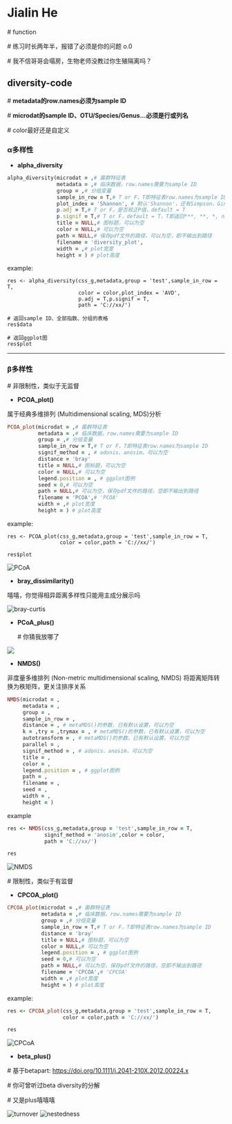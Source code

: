 # Jialin He

\# function

\# 练习时长两年半，报错了必须是你的问题 o.0

\# 我不信哥哥会塌房，生物老师没教过你生殖隔离吗？

## diversity-code

\# **metadata的row.names必须为sample ID**

\# **microdat的sample ID、OTU/Species/Genus...必须是行或列名**

\# color最好还是自定义

### α多样性

- **alpha_diversity**

```ruby
alpha_diversity(microdat = ,# 菌群特征表
                metadata = ,# 临床数据，row.names需要为sample ID
                group = ,# 分组变量
                sample_in_row = T,# T or F，T即特征表row.names为sample ID
                plot_index = 'Shannon', # 默认'Shannon'，还有Simpson、Gini_Simpson、Inv_Simpson、Richness、Pielou、equitability、AVD
                p.adj = T,# T or F，是否校正P值，default = T
                p.signif = T,# T or F，default = T，T即返回***, **, *, ns，F返回P值
                title = NULL,# 图标题，可以为空
                color = NULL,# 可以为空
                path = NULL,# 保存pdf文件的路径，可以为空，即不输出到路径
                filename = 'diversity_plot',
                width = ,# plot宽度
                height = ) # plot高度
```


example:
```
res <- alpha_diversity(css_g,metadata,group = 'test',sample_in_row = T,
                       color = color,plot_index = 'AVD',
                       p.adj = T,p.signif = T,
                       path = 'C://xx/')

# 返回sample ID、全部指数、分组的表格
res$data

# 返回ggplot图
res$plot
```
----

### β多样性

\# 非限制性，类似于无监督

- **PCOA_plot()**

属于经典多维排列 (Multidimensional scaling, MDS)分析

```ruby
PCOA_plot(microdat = ,# 菌群特征表
          metadata = ,# 临床数据，row.names需要为sample ID
          group = ,# 分组变量
          sample_in_row = T,# T or F，T即特征表row.names为sample ID
          signif_method = , # adonis、anosim，可以为空
          distance = 'bray'
          title = NULL,# 图标题，可以为空
          color = NULL,# 可以为空
          legend.position = , # ggplot图例
          seed = 0,# 可以为空
          path = NULL,# 可以为空，保存pdf文件的路径，空即不输出到路径
          filename = 'PCOA',# 'PCOA'
          width = ,# plot宽度
          height = ) # plot高度
```

example:

```
res <- PCOA_plot(css_g,metadata,group = 'test',sample_in_row = T,
                 color = color,path = 'C://xx/')

res$plot
```
![PCoA](https://github.com/JialinHe0o0/Diversity_plus/blob/main/code/plot/PCoA_plot.png)

- **bray_dissimilarity()**

嘻嘻，你觉得相异距离多样性只能用主成分展示吗

![bray-curtis](https://github.com/JialinHe0o0/Diversity_plus/blob/main/code/plot/bray_curtis_plot.png)

- **PCoA_plus()**

  \# 你猜我放哪了

![](https://github.com/JialinHe0o0/Diversity_plus/blob/main/code/plot/PCoA_plus_plot.png)

- **NMDS()**

非度量多维排列 (Non-metric multidimensional scaling, NMDS)
将距离矩阵转换为秩矩阵，更关注排序关系

```ruby
NMDS(microdat = ,
     metadata = ,
     group = ,
     sample_in_row = ,
     distance = , # metaMDS()的参数，已有默认设置，可以为空
     k = ,try = ,trymax = , # metaMDS()的参数，已有默认设置，可以为空
     autotransform = , # metaMDS()的参数，已有默认设置，可以为空
     parallel = ,
     signif_method = , # adonis、anosim，可以为空
     title = ,
     color = ,
     legend.position = , # ggplot图例
     path = ,
     filename = ,
     seed = ,
     width = ,
     height = )
```

example

```ruby
res <- NMDS(css_g,metadata,group = 'test',sample_in_row = T,
            signif_method = 'anosim',color = color,
            path = 'C://xx/')

res
```
![NMDS](https://github.com/JialinHe0o0/Diversity_plus/blob/main/code/plot/NMDS_plot.png)


\# 限制性，类似于有监督

- **CPCOA_plot()**

```ruby
CPCOA_plot(microdat = ,# 菌群特征表
           metadata = ,# 临床数据，row.names需要为sample ID
           group = ,# 分组变量
           sample_in_row = T,# T or F，T即特征表row.names为sample ID
           distance = 'bray'
           title = NULL,# 图标题，可以为空
           color = NULL,# 可以为空
           legend.position = , # ggplot图例
           seed = 0,# 可以为空
           path = NULL,# 可以为空，保存pdf文件的路径，空即不输出到路径
           filename = 'CPCOA',# 'CPCOA'
           width = ,# plot宽度
           height = ) # plot高度
```

example:

```ruby
res <- CPCOA_plot(css_g,metadata,group = 'test',sample_in_row = T,
                  color = color,path = 'C://xx/')

res
```
![CPCoA](https://github.com/JialinHe0o0/Diversity_plus/blob/main/code/plot/CPCoA_plot.png)

- **beta_plus()**

\# 基于betapart: https://doi.org/10.1111/j.2041-210X.2012.00224.x

\# 你可曾听过beta diversity的分解

\# 又是plus嘻嘻嘻

![turnover](https://github.com/JialinHe0o0/Diversity_plus/blob/main/code/plot/beta1.png)
![nestedness](https://github.com/JialinHe0o0/Diversity_plus/blob/main/code/plot/beta2.png)

